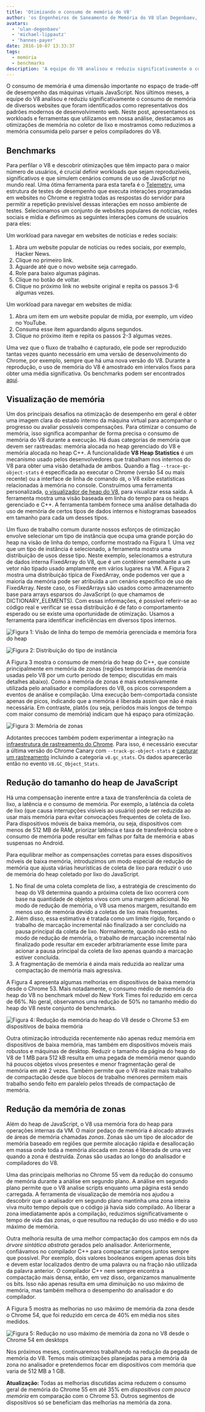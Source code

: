 ```yaml
---
title: 'Otimizando o consumo de memória do V8'
author: 'os Engenheiros de Saneamento de Memória do V8 Ulan Degenbaev, Michael Lippautz, Hannes Payer e Toon Verwaest'
avatars:
  - 'ulan-degenbaev'
  - 'michael-lippautz'
  - 'hannes-payer'
date: 2016-10-07 13:33:37
tags:
  - memória
  - benchmarks
description: 'A equipe do V8 analisou e reduziu significativamente o consumo de memória de diversos websites que foram identificados como representativos dos padrões modernos de desenvolvimento web.'
---
```

O consumo de memória é uma dimensão importante no espaço de trade-off de desempenho das máquinas virtuais JavaScript. Nos últimos meses, a equipe do V8 analisou e reduziu significativamente o consumo de memória de diversos websites que foram identificados como representativos dos padrões modernos de desenvolvimento web. Neste post, apresentamos os workloads e ferramentas que utilizamos em nossa análise, destacamos as otimizações de memória no coletor de lixo e mostramos como reduzimos a memória consumida pelo parser e pelos compiladores do V8.

<!--truncate-->
## Benchmarks

Para perfilar o V8 e descobrir otimizações que têm impacto para o maior número de usuários, é crucial definir workloads que sejam reproduzíveis, significativos e que simulem cenários comuns de uso de JavaScript no mundo real. Uma ótima ferramenta para esta tarefa é o [Telemetry](https://catapult.gsrc.io/telemetry), uma estrutura de testes de desempenho que executa interações programadas em websites no Chrome e registra todas as respostas do servidor para permitir a repetição previsível dessas interações em nosso ambiente de testes. Selecionamos um conjunto de websites populares de notícias, redes sociais e mídia e definimos as seguintes interações comuns de usuários para eles:

Um workload para navegar em websites de notícias e redes sociais:

1. Abra um website popular de notícias ou redes sociais, por exemplo, Hacker News.
1. Clique no primeiro link.
1. Aguarde até que o novo website seja carregado.
1. Role para baixo algumas páginas.
1. Clique no botão de voltar.
1. Clique no próximo link no website original e repita os passos 3-6 algumas vezes.

Um workload para navegar em websites de mídia:

1. Abra um item em um website popular de mídia, por exemplo, um vídeo no YouTube.
1. Consuma esse item aguardando alguns segundos.
1. Clique no próximo item e repita os passos 2-3 algumas vezes.

Uma vez que o fluxo de trabalho é capturado, ele pode ser reproduzido tantas vezes quanto necessário em uma versão de desenvolvimento do Chrome, por exemplo, sempre que há uma nova versão do V8. Durante a reprodução, o uso de memória do V8 é amostrado em intervalos fixos para obter uma média significativa. Os benchmarks podem ser encontrados [aqui](https://cs.chromium.org/chromium/src/tools/perf/page_sets/system_health/browsing_stories.py?q=browsing+news&sq=package:chromium&dr=CS&l=11).

## Visualização de memória

Um dos principais desafios na otimização de desempenho em geral é obter uma imagem clara do estado interno da máquina virtual para acompanhar o progresso ou avaliar possíveis compensações. Para otimizar o consumo de memória, isso significa acompanhar de forma precisa o consumo de memória do V8 durante a execução. Há duas categorias de memória que devem ser rastreadas: memória alocada no heap gerenciado do V8 e memória alocada no heap C++. A funcionalidade **V8 Heap Statistics** é um mecanismo usado pelos desenvolvedores que trabalham nos internos do V8 para obter uma visão detalhada de ambos. Quando a flag `--trace-gc-object-stats` é especificada ao executar o Chrome (versão 54 ou mais recente) ou a interface de linha de comando `d8`, o V8 exibe estatísticas relacionadas à memória no console. Construímos uma ferramenta personalizada, [o visualizador de heap do V8](https://mlippautz.github.io/v8-heap-stats/), para visualizar essa saída. A ferramenta mostra uma visão baseada em linha do tempo para os heaps gerenciado e C++. A ferramenta também fornece uma análise detalhada do uso de memória de certos tipos de dados internos e histogramas baseados em tamanho para cada um desses tipos.

Um fluxo de trabalho comum durante nossos esforços de otimização envolve selecionar um tipo de instância que ocupa uma grande porção do heap na visão de linha do tempo, conforme mostrado na Figura 1. Uma vez que um tipo de instância é selecionado, a ferramenta mostra uma distribuição de usos desse tipo. Neste exemplo, selecionamos a estrutura de dados interna FixedArray do V8, que é um contêiner semelhante a um vetor não tipado usado amplamente em vários lugares na VM. A Figura 2 mostra uma distribuição típica de FixedArray, onde podemos ver que a maioria da memória pode ser atribuída a um cenário específico de uso de FixedArray. Neste caso, os FixedArrays são usados como armazenamento base para arrays esparsos do JavaScript (o que chamamos de DICTIONARY\_ELEMENTS). Com essas informações, é possível referir-se ao código real e verificar se essa distribuição é de fato o comportamento esperado ou se existe uma oportunidade de otimização. Usamos a ferramenta para identificar ineficiências em diversos tipos internos.

![Figura 1: Visão de linha do tempo de memória gerenciada e memória fora do heap](/_img/optimizing-v8-memory/timeline-view.png)

![Figura 2: Distribuição do tipo de instância](/_img/optimizing-v8-memory/distribution.png)

A Figura 3 mostra o consumo de memória do heap do C++, que consiste principalmente em memória de zonas (regiões temporárias de memória usadas pelo V8 por um curto período de tempo; discutidas em mais detalhes abaixo). Como a memória de zonas é mais extensivamente utilizada pelo analisador e compiladores do V8, os picos correspondem a eventos de análise e compilação. Uma execução bem-comportada consiste apenas de picos, indicando que a memória é liberada assim que não é mais necessária. Em contraste, platôs (ou seja, períodos mais longos de tempo com maior consumo de memória) indicam que há espaço para otimização.

![Figura 3: Memória de zonas](/_img/optimizing-v8-memory/zone-memory.png)

Adotantes precoces também podem experimentar a integração na [infraestrutura de rastreamento do Chrome](https://www.chromium.org/developers/how-tos/trace-event-profiling-tool). Para isso, é necessário executar a última versão do Chrome Canary com `--track-gc-object-stats` e [capturar um rastreamento](https://www.chromium.org/developers/how-tos/trace-event-profiling-tool/recording-tracing-runs#TOC-Capture-a-trace-on-Chrome-desktop) incluindo a categoria `v8.gc_stats`. Os dados aparecerão então no evento `V8.GC_Object_Stats`.

## Redução do tamanho do heap de JavaScript

Há uma compensação inerente entre a taxa de transferência da coleta de lixo, a latência e o consumo de memória. Por exemplo, a latência da coleta de lixo (que causa interrupções visíveis ao usuário) pode ser reduzida ao usar mais memória para evitar convocações frequentes de coleta de lixo. Para dispositivos móveis de baixa memória, ou seja, dispositivos com menos de 512 MB de RAM, priorizar latência e taxa de transferência sobre o consumo de memória pode resultar em falhas por falta de memória e abas suspensas no Android.

Para equilibrar melhor as compensações corretas para esses dispositivos móveis de baixa memória, introduzimos um modo especial de redução de memória que ajusta várias heurísticas de coleta de lixo para reduzir o uso de memória do heap coletado por lixo do JavaScript.

1. No final de uma coleta completa de lixo, a estratégia de crescimento do heap do V8 determina quando a próxima coleta de lixo ocorrerá com base na quantidade de objetos vivos com uma margem adicional. No modo de redução de memória, o V8 usa menos margem, resultando em menos uso de memória devido a coletas de lixo mais frequentes.
1. Além disso, essa estimativa é tratada como um limite rígido, forçando o trabalho de marcação incremental não finalizado a ser concluído na pausa principal da coleta de lixo. Normalmente, quando não está no modo de redução de memória, o trabalho de marcação incremental não finalizado pode resultar em exceder arbitrariamente esse limite para acionar a pausa principal da coleta de lixo apenas quando a marcação estiver concluída.
1. A fragmentação de memória é ainda mais reduzida ao realizar uma compactação de memória mais agressiva.

A Figura 4 apresenta algumas melhorias em dispositivos de baixa memória desde o Chrome 53. Mais notadamente, o consumo médio de memória do heap do V8 no benchmark móvel do New York Times foi reduzido em cerca de 66%. No geral, observamos uma redução de 50% no tamanho médio do heap do V8 neste conjunto de benchmarks.

![Figura 4: Redução da memória do heap do V8 desde o Chrome 53 em dispositivos de baixa memória](/_img/optimizing-v8-memory/heap-memory-reduction.png)

Outra otimização introduzida recentemente não apenas reduz memória em dispositivos de baixa memória, mas também em dispositivos móveis mais robustos e máquinas de desktop. Reduzir o tamanho da página do heap do V8 de 1 MB para 512 kB resulta em uma pegada de memória menor quando há poucos objetos vivos presentes e menor fragmentação geral de memória em até 2 vezes. Também permite que o V8 realize mais trabalho de compactação desde que blocos de trabalho menores permitem mais trabalho sendo feito em paralelo pelos threads de compactação de memória.

## Redução da memória de zonas

Além do heap de JavaScript, o V8 usa memória fora do heap para operações internas da VM. O maior pedaço de memória é alocado através de áreas de memória chamadas _zonas_. Zonas são um tipo de alocador de memória baseado em regiões que permite alocação rápida e desallocação em massa onde toda a memória alocada em zonas é liberada de uma vez quando a zona é destruída. Zonas são usadas ao longo do analisador e compiladores do V8.

Uma das principais melhorias no Chrome 55 vem da redução do consumo de memória durante a análise em segundo plano. A análise em segundo plano permite que o V8 analise scripts enquanto uma página está sendo carregada. A ferramenta de visualização de memória nos ajudou a descobrir que o analisador em segundo plano mantinha uma zona inteira viva muito tempo depois que o código já havia sido compilado. Ao liberar a zona imediatamente após a compilação, reduzimos significativamente o tempo de vida das zonas, o que resultou na redução do uso médio e do uso máximo de memória.

Outra melhoria resulta de uma melhor compactação dos campos em nós da _árvore sintática abstrata_ gerados pelo analisador. Anteriormente, confiávamos no compilador C++ para compactar campos juntos sempre que possível. Por exemplo, dois valores booleanos exigem apenas dois bits e devem estar localizados dentro de uma palavra ou na fração não utilizada da palavra anterior. O compilador C++ nem sempre encontra a compactação mais densa, então, em vez disso, organizamos manualmente os bits. Isso não apenas resulta em uma diminuição no uso máximo de memória, mas também melhora o desempenho do analisador e do compilador.

A Figura 5 mostra as melhorias no uso máximo de memória da zona desde o Chrome 54, que foi reduzido em cerca de 40% em média nos sites medidos.

![Figura 5: Redução no uso máximo de memória da zona no V8 desde o Chrome 54 em desktops](/_img/optimizing-v8-memory/peak-zone-memory-reduction.png)

Nos próximos meses, continuaremos trabalhando na redução da pegada de memória do V8. Temos mais otimizações planejadas para a memória da zona no analisador e pretendemos focar em dispositivos com memória que varia de 512 MB a 1 GB.

**Atualização:** Todas as melhorias discutidas acima reduzem o consumo geral de memória do Chrome 55 em até 35% em _dispositivos com pouca memória_ em comparação com o Chrome 53. Outros segmentos de dispositivos só se beneficiam das melhorias na memória da zona.
